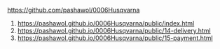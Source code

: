<https://github.com/pashawol/0006Husqvarna>
1. <https://pashawol.github.io/0006Husqvarna/public/index.html>
1. <https://pashawol.github.io/0006Husqvarna/public/14-delivery.html>
1. <https://pashawol.github.io/0006Husqvarna/public/15-payment.html>